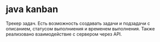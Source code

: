 # java kanban
Трекер задач. Есть возможность создавать задачи и подзадачи с описанием, статусом выполниения и временем выполнения.
Также реализовано взаимодействие с сервером через API.
